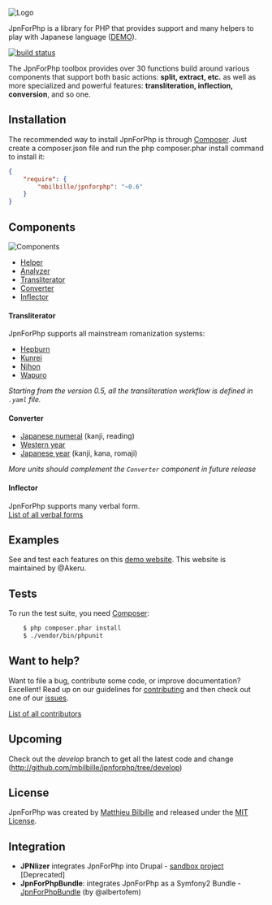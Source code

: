 ![Logo](https://raw.githubusercontent.com/mbilbille/jpnforphp/gh-pages/images/logo.png)

JpnForPhp is a library for PHP that provides support and many helpers to play with Japanese language ([DEMO](http://jpnforphpdemos.nebuleux.be)).

[![build status](https://travis-ci.org/mbilbille/jpnforphp.svg)](http://travis-ci.org/mbilbille/jpnforphp)

The JpnForPhp toolbox provides over 30 functions build around various components that support both basic actions: **split, extract, etc.** as well as more specialized and powerful features: **transliteration, inflection, conversion**, and so one. 


## Installation

The recommended way to install JpnForPhp is through [Composer](http://getcomposer.org/). Just create a composer.json file and run the php composer.phar install command to install it:

```json
{
    "require": {
        "mbilbille/jpnforphp": "~0.6"
    }
}
```


## Components

![Components](https://raw.github.com/mbilbille/jpnforphp/gh-pages/images/components_schema.png)

* [Helper](https://github.com/mbilbille/jpnforphp/tree/master/src/JpnForPhp/Helper)
* [Analyzer](https://github.com/mbilbille/jpnforphp/tree/master/src/JpnForPhp/Analyzer)
* [Transliterator](https://github.com/mbilbille/jpnforphp/tree/master/src/JpnForPhp/Transliterator)
* [Converter](https://github.com/mbilbille/jpnforphp/tree/master/src/JpnForPhp/Converter)
* [Inflector](https://github.com/mbilbille/jpnforphp/tree/master/src/JpnForPhp/Inflector)

#### Transliterator

JpnForPhp supports all mainstream romanization systems:

* [Hepburn](http://en.wikipedia.org/wiki/Hepburn_romanization)
* [Kunrei](http://en.wikipedia.org/wiki/Kunrei-shiki_romanization)
* [Nihon](http://en.wikipedia.org/wiki/Nihon-shiki_romanization)
* [Wapuro](http://en.wikipedia.org/wiki/W%C4%81puro_r%C5%8Dmaji)

*Starting from the version 0.5, all the transliteration workflow is defined in ```.yaml``` file.*


#### Converter

* [Japanese numeral](https://github.com/mbilbille/jpnforphp/blob/master/src/JpnForPhp/Converter/Converter.php#L374) (kanji, reading)
* [Western year](https://github.com/mbilbille/jpnforphp/blob/master/src/JpnForPhp/Converter/Converter.php#L451)
* [Japanese year](https://github.com/mbilbille/jpnforphp/blob/master/src/JpnForPhp/Converter/Converter.php#L515) (kanji, kana, romaji)

*More units should complement the `Converter` component in future release*


#### Inflector

JpnForPhp supports many verbal form.  
[List of all verbal forms](https://github.com/mbilbille/jpnforphp/blob/develop/src/JpnForPhp/Inflector/Inflector.php#L28)


## Examples

See and test each features on this [demo website](http://jpnforphpdemos.nebuleux.be).
This website is maintained by @Akeru.


## Tests

To run the test suite, you need [Composer](http://getcomposer.org/):

```bash
    $ php composer.phar install
    $ ./vendor/bin/phpunit
```

## Want to help?
Want to file a bug, contribute some code, or improve documentation? Excellent! Read up on our guidelines for [contributing](https://github.com/mbilbille/jpnforphp/tree/master/CONTRIBUTING.md) and then check out one of our [issues](https://github.com/mbilbille/jpnforphp/issues).

[List of all contributors](https://github.com/mbilbille/jpnforphp/graphs/contributors)


## Upcoming

Check out the _develop_ branch to get all the latest code and change (http://github.com/mbilbille/jpnforphp/tree/develop)

## License

JpnForPhp was created by [Matthieu Bilbille](http://github.com/mbilbille) and released under the [MIT License](http://github.com/mbilbille/jpnforphp/blob/master/LICENSE).

## Integration

- **JPNlizer** integrates JpnForPhp into Drupal - [sandbox project](http://drupal.org/sandbox/mbilbille/1613510) [Deprecated]
- **JpnForPhpBundle**: integrates JpnForPhp as a Symfony2 Bundle - [JpnForPhpBundle](http://github.com/albertofem/JpnForPhpBundle) (by @albertofem)
